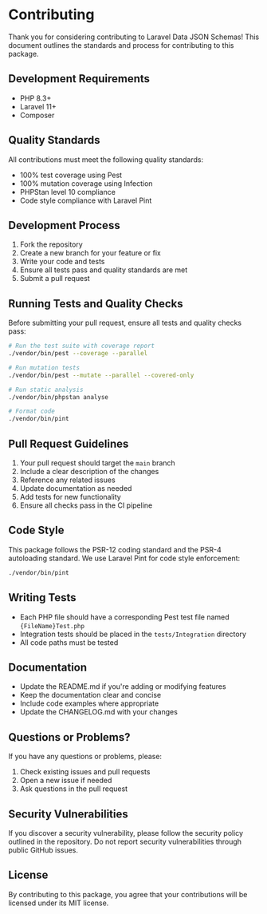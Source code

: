 # Contributing

Thank you for considering contributing to Laravel Data JSON Schemas! This document outlines the standards and process for contributing to this package.

## Development Requirements

- PHP 8.3+
- Laravel 11+
- Composer

## Quality Standards

All contributions must meet the following quality standards:

- 100% test coverage using Pest
- 100% mutation coverage using Infection
- PHPStan level 10 compliance
- Code style compliance with Laravel Pint

## Development Process

1. Fork the repository
2. Create a new branch for your feature or fix
3. Write your code and tests
4. Ensure all tests pass and quality standards are met
5. Submit a pull request

## Running Tests and Quality Checks

Before submitting your pull request, ensure all tests and quality checks pass:

```bash
# Run the test suite with coverage report
./vendor/bin/pest --coverage --parallel

# Run mutation tests
./vendor/bin/pest --mutate --parallel --covered-only

# Run static analysis
./vendor/bin/phpstan analyse

# Format code
./vendor/bin/pint
```

## Pull Request Guidelines

1. Your pull request should target the `main` branch
2. Include a clear description of the changes
3. Reference any related issues
4. Update documentation as needed
5. Add tests for new functionality
6. Ensure all checks pass in the CI pipeline

## Code Style

This package follows the PSR-12 coding standard and the PSR-4 autoloading standard. We use Laravel Pint for code style enforcement:

```bash
./vendor/bin/pint
```

## Writing Tests

- Each PHP file should have a corresponding Pest test file named `{FileName}Test.php`
- Integration tests should be placed in the `tests/Integration` directory
- All code paths must be tested

## Documentation

- Update the README.md if you're adding or modifying features
- Keep the documentation clear and concise
- Include code examples where appropriate
- Update the CHANGELOG.md with your changes

## Questions or Problems?

If you have any questions or problems, please:

1. Check existing issues and pull requests
2. Open a new issue if needed
3. Ask questions in the pull request

## Security Vulnerabilities

If you discover a security vulnerability, please follow the security policy outlined in the repository. Do not report security vulnerabilities through public GitHub issues.

## License

By contributing to this package, you agree that your contributions will be licensed under its MIT license.
